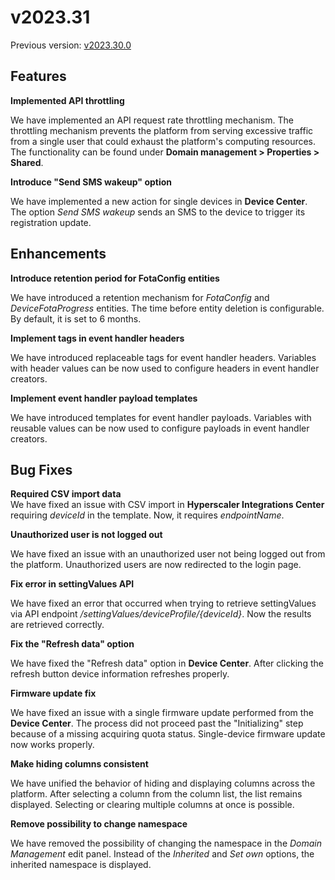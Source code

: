 # v2023.31

Previous version: [v2023.30.0](v2023.30.0.md)

## Features

**Implemented API throttling**     

We have implemented an API request rate throttling mechanism. The throttling mechanism prevents the platform from serving excessive traffic from a single user that could exhaust the platform's computing resources. The functionality can be found under **Domain management > Properties > Shared**.

**Introduce "Send SMS wakeup" option**  

We have implemented a new action for single devices in **Device Center**. The option *Send SMS wakeup* sends an SMS to the device to trigger its registration update.

## Enhancements

**Introduce retention period for FotaConfig entities**   

We have introduced a retention mechanism for *FotaConfig* and *DeviceFotaProgress* entities. The time before entity deletion is configurable. By default, it is set to 6 months.

**Implement tags in event handler headers**      

We have introduced replaceable tags for event handler headers. Variables with header values can be now used to configure headers in event handler creators.

**Implement event handler payload templates**      

We have introduced templates for event handler payloads. Variables with reusable values can be now used to configure payloads in event handler creators.

## Bug Fixes

**Required CSV import data**      
We have fixed an issue with CSV import in **Hyperscaler Integrations Center** requiring *deviceId* in the template. Now, it requires *endpointName*.

**Unauthorized user is not logged out**      

We have fixed an issue with an unauthorized user not being logged out from the platform. Unauthorized users are now redirected to the login page.

**Fix error in settingValues API**      

We have fixed an error that occurred when trying to retrieve settingValues via API endpoint */settingValues/deviceProfile/{deviceId}*. Now the results are retrieved correctly.

**Fix the "Refresh data" option**      

We have fixed the "Refresh data" option in **Device Center**. After clicking the refresh button device information refreshes properly.

**Firmware update fix**      

We have fixed an issue with a single firmware update performed from the **Device Center**. The process did not proceed past the "Initializing" step because of a missing acquiring quota status. Single-device firmware update now works properly. 

**Make hiding columns consistent**      

We have unified the behavior of hiding and displaying columns across the platform. After selecting a column from the column list, the list remains displayed. Selecting or clearing multiple columns at once is possible.

**Remove possibility to change namespace**      

We have removed the possibility of changing the namespace in the *Domain Management* edit panel. Instead of the *Inherited* and *Set own* options, the inherited namespace is displayed.
